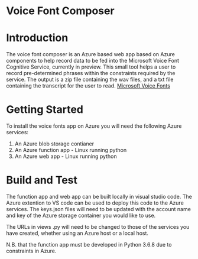 # Voice Font Composer

# Introduction 
The voice font composer is an Azure based web app based on Azure components to help record data to be fed into the Microsoft Voice Font Cognitive Service, currently in  preview. This small tool helps a user to record pre-determined phrases within the constraints required by the service. The output is a zip file containing the wav files, and a txt file containing the transcript for the user to read. [Microsoft Voice Fonts](https://westus.cris.ai/Home/CustomVoice)

# Getting Started
To install the voice fonts app on Azure you will need the following Azure services:
1.    An Azure blob storage contianer
2.    An Azure function app - Linux running python 
3.    An Azure web app - Linux running python

# Build and Test
The function app and web app can be built locally in visual studio code. The Azure extention to VS code can be used to deploy this code to the Azure services. The keys.json files will need to be updated with the account name and key of the Azure storage container you would like to use.

The URLs in views .py will need to be changed to those of the services you have created, whether using an Azure host or a local host.

N.B. that the function app must be developed in Python 3.6.8 due to constraints in Azure.


